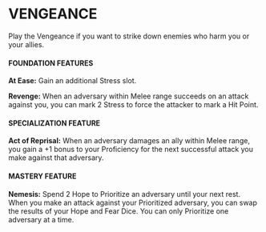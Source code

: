 # VENGEANCE

Play the Vengeance if you want to strike down enemies who harm you or your allies.

#### FOUNDATION FEATURES

**At Ease:** Gain an additional Stress slot.

**Revenge:** When an adversary within Melee range succeeds on an attack against you, you can mark 2 Stress to force the attacker to mark a Hit Point.

#### SPECIALIZATION FEATURE

**Act of Reprisal:** When an adversary damages an ally within Melee range, you gain a +1 bonus to your Proficiency for the next successful attack you make against that adversary.

#### MASTERY FEATURE

**Nemesis:** Spend 2 Hope to Prioritize an adversary until your next rest. When you make an attack against your Prioritized adversary, you can swap the results of your Hope and Fear Dice. You can only Prioritize one adversary at a time.
